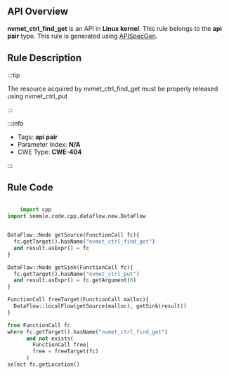 ---
---


## API Overview
**nvmet_ctrl_find_get** is an API in **Linux kernel**. This rule belongs to the **api pair** type. This rule is generated using [APISpecGen](../../tools/APISpecGen).
## Rule Description

:::tip

The resource acquired by nvmet_ctrl_find_get must be properly released using nvmet_ctrl_put

:::

:::info

- Tags: **api pair**
- Parameter Index: **N/A**
- CWE Type: **CWE-404**

:::

## Rule Code
```python

    import cpp
import semmle.code.cpp.dataflow.new.DataFlow


DataFlow::Node getSource(FunctionCall fc){
  fc.getTarget().hasName("nvmet_ctrl_find_get")
  and result.asExpr() = fc
}

DataFlow::Node getSink(FunctionCall fc){
  fc.getTarget().hasName("nvmet_ctrl_put")
  and result.asExpr() = fc.getArgument(0)
}

FunctionCall freeTarget(FunctionCall malloc){
  DataFlow::localFlow(getSource(malloc), getSink(result))
}

from FunctionCall fc
where fc.getTarget().hasName("nvmet_ctrl_find_get")
      and not exists(
        FunctionCall free| 
        free = freeTarget(fc)
      )
select fc.getLocation()

    
```